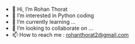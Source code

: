 - 👋 Hi, I’m Rohan Thorat
- 👀 I’m interested in Python coding
- 🌱 I’m currently learning ...
- 💞️ I’m looking to collaborate on ...
- 📫 How to reach me : rohanthorat2@gmail.com

<!---
rohanthor/rohanthor is a ✨ special ✨ repository because its `README.md` (this file) appears on your GitHub profile.
You can click the Preview link to take a look at your changes.
--->
